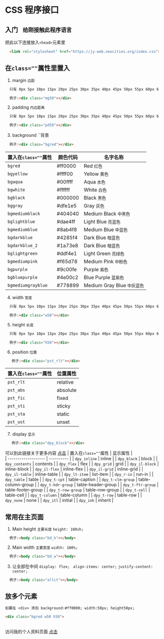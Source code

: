 # CSS 程序接口

## 入门 ``` 给刚接触此程序语言```

把此以下连接放入`<head>`元素里

```html
  <link rel="stylesheet" href="https://jy-web.neocities.org/index.css">
```


## 在`class=""`属性里置入
  1. margin `边距`
  ```txt
    只有 0px 5px 10px 15px 20px 25px 30px 35px 40px 45px 50px 55px 60px 65px 70px 75px 80px 85px 90px 95px 100px 
  ```
  ```html
    例子:<div class="mg50"></div>
  ```
  2. padding `内边距离`
  ```txt
    只有 0px 5px 10px 15px 20px 25px 30px 35px 40px 45px 50px 55px 60px 65px 70px 75px 80px 85px 90px 95px 100px 
  ```
  ```html
    例子:<div class="pd50"></div>
  ```
  3. background ``背景
  ```html
    例子:<div class="bgred"></div>
  ```
| 置入在`class=""`属性   | 颜色代码 | 名字名称                                                                                                                               
| ------------------- | ---------- | ----------|
| `bgred` | #ff0000 | Red `红色` |
| `bgyellow` | #ffff00 | Yellow `黄色` |
| `bgaqua` | #00ffff | Aqua `水色` |
| `bgwhite` | #ffffff | White `白色` |
| `bgblack` | #000000 | Black `黑色` |
| `bggray` | #dfe1e5 | Gray `灰色` |
| `bgmediumblack` | #404040 | Medium Black `中黑色` |
| `bglightblue` | #dae4ff | Light Blue `亮蓝色`|
| `bgmediumblue` | #8ab4f8 | Medium Blue `中蓝色`|
| `bgdarkblue` | #4285f4 | Dark Blue `暗蓝色`|
| `bgdarkblue_2` | #1a73e8 | Dark Blue `暗蓝色` |
| `bglightgreen` | #ddf4e1 | Light Green `亮绿色` |
| `bgmediumpink` | #f65d78 | Medium Pink `中粉色`|
| `bgpurple` | #9c00fe | Purple `紫色`|
| `bgbluepurple` | #4e00c2 | Blue Purple `蓝紫色` |
| `bgmediumgrayblue` | #778899 | Medium Gray Blue `中灰蓝色` |

4. width `宽度`
  ```txt
    只有 0px 5px 10px 15px 20px 25px 30px 35px 40px 45px 50px 55px 60px 65px 70px 75px 80px 85px 90px 95px 100px 
  ```
  ```html
    例子:<div class="w50"></div>
  ```
5. height `长度`
```txt
  只有 0px 5px 10px 15px 20px 25px 30px 35px 40px 45px 50px 55px 60px 65px 70px 75px 80px 85px 90px 95px 100px 
```
```html
  例子:<div class="h50"></div>
```
6. position `位置`
 ```html
    例子:<div class="pst_rlt"></div>
 ```
| 置入在`class=""`属性   | 位置属性 |                                                                                                                            
| ------------------- | ---------- |
| `pst_rlt` | relative |
| `pst_abs` | absolute |
| `pst_fic` | fixed |
| `pst_sti` | sticky |
| `pst_sta` | static |
| `pst_ust` | unset |

7. display `显示`
 ```html
    例子:<div class="dpy_block"></div>
 ```
可以到此链接关于更多内容 [点击](https://www.w3schools.com/cssref/pr_class_display.asp)
| 置入在`class=""`属性   | 显示属性 |                                                                                                                           
| ------------------- | ---------- |
| `dpy_inline` | inline |
| `dpy_block` | block |
| `dpy_contents` | contents |
| `dpy_flex` | flex |
| `dpy_grid` | grid |
| `dpy_il-block` | inline-block |
| `dpy_il-flex` | inline-flex |
| `dpy_il-grid` | inline-grid |
| `dpy_il-table` | inline-table |
| `dpy_lt-item` | list-item |
| `dpy_r-in` | run-in |
| `dpy_table` | table |
| `dpy_t-cpt` | table-caption |
| `dpy_t-clm-group` | table-column-group |
| `dpy_t-hdr-group` | table-header-group |
| `dpy_t-ftr-group` | table-footer-group |
| `dpy_t-row-group` | table-row-group |
| `dpy_t-cell` | table-cell |
| `dpy_t-column` | table-column |
| `dpy_t-row` | table-row |
| `dpy_none` | none |
| `dpy_itl` | initial |
| `dpy_inh` | inherit |

## 常用在主页面
1. Main height `主要长度`
  `height: 100vh;`
```html
  例子:<body class="bd_h"></body>
```
2. Main width `主要宽度`
  `width: 100%;`
```html
  例子:<body class="bd_w"></body>
```
3. 让全部在中间
  `display: flex;`
  ` align-items: center;`
  `justify-content: center;` 
```html
  例子:<body class="allct"></body>
```

## 放多个元素
```txt
如要在 <div> 添加 background:#ff0000; width:50px; height50px;
```
```html
<div class="bgred w50 h50">
```
##
访问我的个人资料页面 [点击](https://github.com/MASTER0811)




